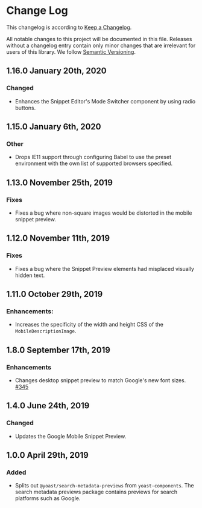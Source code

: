 # Change Log

This changelog is according to [Keep a Changelog](http://keepachangelog.com).

All notable changes to this project will be documented in this file. Releases without a changelog entry contain only minor changes that are irrelevant for users of this library.
We follow [Semantic Versioning](http://semver.org/).

## 1.16.0 January 20th, 2020
### Changed
* Enhances the Snippet Editor's Mode Switcher component by using radio buttons.

## 1.15.0 January 6th, 2020
### Other
* Drops IE11 support through configuring Babel to use the preset environment with the own list of supported browsers specified.

## 1.13.0 November 25th, 2019
### Fixes
 * Fixes a bug where non-square images would be distorted in the mobile snippet preview.

## 1.12.0 November 11th, 2019
### Fixes
 * Fixes a bug where the Snippet Preview elements had misplaced visually hidden text.

## 1.11.0 October 29th, 2019
### Enhancements:
 * Increases the specificity of the width and height CSS of the `MobileDescriptionImage`.

## 1.8.0 September 17th, 2019
### Enhancements

* Changes desktop snippet preview to match Google's new font sizes. [#345](https://github.com/Yoast/javascript/pull/345)

## 1.4.0 June 24th, 2019
### Changed

* Updates the Google Mobile Snippet Preview.

## 1.0.0 April 29th, 2019

### Added

* Splits out `@yoast/search-metadata-previews` from `yoast-components`. The search metadata previews package contains previews for search platforms such as Google.
